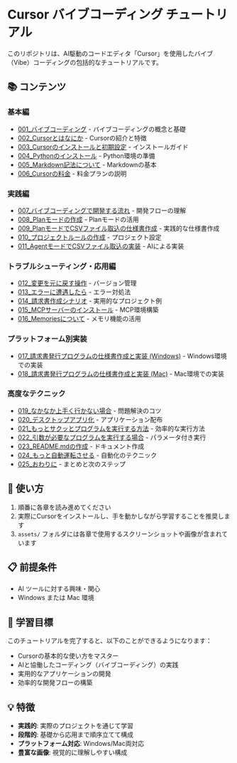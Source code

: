 # Cursor バイブコーディング チュートリアル

このリポジトリは、AI駆動のコードエディタ「Cursor」を使用したバイブ（Vibe）コーディングの包括的なチュートリアルです。

## 📚 コンテンツ

### 基本編
- [001_バイブコーディング](001_バイブコーディング.md) - バイブコーディングの概念と基礎
- [002_Cursorとはなにか](002_Cursorとはなにか.md) - Cursorの紹介と特徴
- [003_Cursorのインストールと初期設定](003_Cursorのインストールと初期設定.md) - インストールガイド
- [004_Pythonのインストール](004_Pythonのインストール.md) - Python環境の準備
- [005_Markdown記法について](005_Markdown記法について.md) - Markdownの基本
- [006_Cursorの料金](006_Cursorの料金.md) - 料金プランの説明

### 実践編
- [007_バイブコーディングで開発する流れ](007_バイブコーディングで開発する流れ.md) - 開発フローの理解
- [008_Planモードの作成](008_Planモードの作成.md) - Planモードの活用
- [009_PlanモードでCSVファイル取込の仕様書作成](009_PlanモードでCSVファイル取込の仕様書作成.md) - 実践的な仕様書作成
- [010_プロジェクトルールの作成](010_プロジェクトルールの作成.md) - プロジェクト設定
- [011_AgentモードでCSVファイル取込の実装](011_AgentモードでCSVファイル取込の実装.md) - AIによる実装

### トラブルシューティング・応用編
- [012_変更を元に戻す操作](012_変更を元に戻す操作.md) - バージョン管理
- [013_エラーに遭遇したら](013_エラーに遭遇したら.md) - エラー対処法
- [014_請求書作成シナリオ](014_請求書作成シナリオ.md) - 実用的なプロジェクト例
- [015_MCPサーバーのインストール](015_MCPサーバーのインストール.md) - MCP環境構築
- [016_Memoriesについて](016_Memoriesについて.md) - メモリ機能の活用

### プラットフォーム別実装
- [017_請求書発行プログラムの仕様書作成と実装 (Windows)](017_請求書発行プログラムの仕様書作成と実装%20(Windows).md) - Windows環境での実装
- [018_請求書発行プログラムの仕様書作成と実装 (Mac)](018_請求書発行プログラムの仕様書作成と実装%20(Mac).md) - Mac環境での実装

### 高度なテクニック
- [019_なかなか上手く行かない場合](019_なかなか上手く行かない場合.md) - 問題解決のコツ
- [020_デスクトップアプリ化](020_デスクトップアプリ化.md) - アプリケーション配布
- [021_もっとサクッとプログラムを実行する方法](021_もっとサクッとプログラムを実行する方法.md) - 効率的な実行方法
- [022_引数が必要なプログラムを実行する場合](022_引数が必要なプログラムを実行する場合.md) - パラメータ付き実行
- [023_README.mdの作成](023_README.mdの作成.md) - ドキュメント作成
- [024_もっと自動運転させる](024_もっと自動運転させる.md) - 自動化のテクニック
- [025_おわりに](025_おわりに.md) - まとめと次のステップ

## 🚀 使い方

1. 順番に各章を読み進めてください
2. 実際にCursorをインストールし、手を動かしながら学習することを推奨します
3. `assets/` フォルダには各章で使用するスクリーンショットや画像が含まれています

## 📋 前提条件

- AI ツールに対する興味・関心
- Windows または Mac 環境

## 🎯 学習目標

このチュートリアルを完了すると、以下のことができるようになります：

- Cursorの基本的な使い方をマスター
- AIと協働したコーディング（バイブコーディング）の実践
- 実用的なアプリケーションの開発
- 効率的な開発フローの構築

## 💡 特徴

- **実践的**: 実際のプロジェクトを通じて学習
- **段階的**: 基礎から応用まで順序立てて構成
- **プラットフォーム対応**: Windows/Mac両対応
- **豊富な画像**: 視覚的に理解しやすい構成
